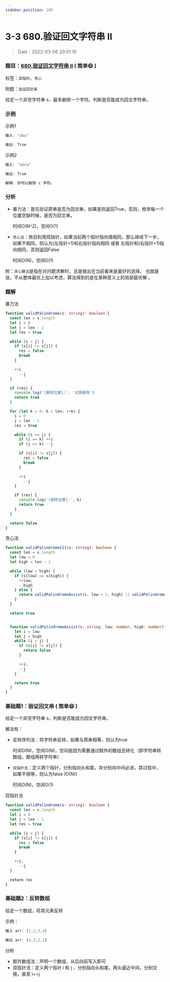 ```yaml
---
sidebar_position: 100
---
```


# 3-3 680.验证回文字符串 Ⅱ

> Date：2022-03-06 20:01:10

### 题目：[680.验证回文字符串 Ⅱ](https://leetcode-cn.com/problems/valid-palindrome-ii/) ( 简单:smile: )

标签：`双指针`、`贪心`

附题：`验证回文串`

给定一个非空字符串 s，最多删除一个字符。判断是否能成为回文字符串。

### 示例

示例1

```ts
输入: "aba"

输出: True
```

示例2

```ts
输入: "abca"

输出: True

解释: 你可以删除 c 字符。
```

### 分析

- 暴力法：首先验证原串是否为回文串，如果是则返回True，否则，枚举每一个位置空缺时候，是否为回文串。

  时间O(N^2)，空间O(1)

- `贪心法`：依旧利用双指针，如果当前两个指针指向值相同，那么继续下一步，如果不相同，则认为(左指针+1)和右指针指向相同 或者 左指针和(右指针+1)指向相同，否则返回False

  时间O(N)，空间O(1)

附：`贪心算法`是指在对问题求解时，总是做出在当前看来是最好的选择。 也就是说，不从整体最优上加以考虑，算法得到的是在某种意义上的局部最优解 。

### 题解

暴力法

```ts
function validPalindrome(s: string): boolean {
  const len = s.length
  let i = 0
  let j = len - 1
  let res = true

  while (i < j) {
    if (s[i] != s[j]) {
      res = false
      break
    }

    ++i
      --j
  }

  if (res) {
    console.log('[删除位置]:', '无需删除')
    return true
  }

  for (let k = 0; k < len; ++k) {
    i = 0
    j = len - 1
    res = true

    while (i <= j) {
      if (i == k) ++i
      if (j == k) --j

      if (s[i] != s[j]) {
        res = false
        break
      }

      ++i
        --j
    }

    if (res) {
      console.log('[删除位置]:', k)
      return true
    }
  }

  return false
}
```

贪心法

```ts
function validPalindrome111(s: string): boolean {
  const len = s.length
  let low = 0
  let high = len - 1

  while (low < high) {
    if (s[low] == s[high]) {
      ++low;
      --high
    } else {
      return validPalindromeAssist(s, low + 1, high) || validPalindromeAssist(s, low, high - 1)
    }
  }

  return true


  function validPalindromeAssist(s: string, low: number, high: number): boolean {
    let i = low
    let j = high
    while (i < j) {
      if (s[i] != s[j]) {
        return false
      }

      ++i;
      --j
    }

    return true
  }
}

```

### 基础题1：验证回文串 ( 简单:smile: )

给定一个非空字符串 s，判断是否能成为回文字符串。

解法有：

- 反转序列法：将字符串反转，如果与原串相等，则认为true

  时间O(N)，空间O(N)，空间是因为需要通过额外的数组去转化（即字符串转数组，数组再转字符串）

- `双指针法`：定义两个指针，分别指向头和尾，并分别向中间必进，其过程中，如果不相等，则认为false (O(N))

  时间O(N)，空间O(1)

双指针法

```ts
function validPalindrome(s: string): boolean {
  const len = s.length
  let i = 0
  let j = len - 1
  let res = true

  while (i < j) {
    if (s[i] != s[j]) {
      res = false
      break
    }

    ++i;
      --j
  }

  return res
}
```

### 基础题2：反转数组

给定一个数组，将其元素反转

示例：

```ts
输入 arr: [1,2,3,4]

输出 arr: [4,3,2,1]
```

分析

- 额外数组法：声明一个数组，从后向前写入即可
- 双指针法：定义两个指针 i 和 j ，分别指向头和尾，两头逼近中间，分别交换，直至 i==j

